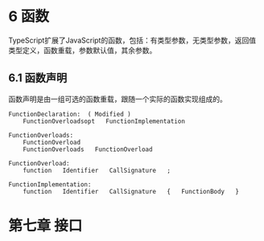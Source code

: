6 函数
====================

TypeScript扩展了JavaScript的函数，包括：有类型参数，无类型参数，返回值类型定义，函数重载，参数默认值，其余参数。

6.1 函数声明
--------------------

函数声明是由一组可选的函数重载，跟随一个实际的函数实现组成的。

```
FunctionDeclaration:  ( Modified )
	FunctionOverloadsopt   FunctionImplementation

FunctionOverloads:
	FunctionOverload
	FunctionOverloads   FunctionOverload

FunctionOverload:
	function   Identifier   CallSignature   ;

FunctionImplementation:
	function   Identifier   CallSignature   {   FunctionBody   }

```

第七章 接口
====================